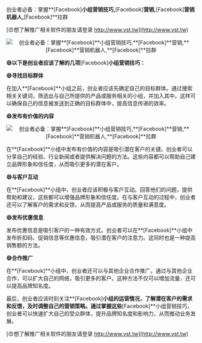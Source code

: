 创业者必备：掌握**[Facebook]**小组营销技巧,**[Facebook]**营销,**[Facebook]**营销机器人,**[Facebook]**拉群

[😍想了解推广相关软件的朋友请登录 http://www.vst.tw](http://www.vst.tw)

 <center><img src="https://vst.tw/MP4/tuiguang/png/0.png" alt="创业者必备：掌握**[Facebook]**小组营销技巧,**[Facebook]**营销,**[Facebook]**营销机器人,**[Facebook]**拉群"></center>

**😄以下是创业者应该了解的几项**[Facebook]**小组营销技巧：**

**😄寻找目标群体**

在加入**[Facebook]**小组之前，创业者应该先确定自己的目标群体。通过搜索相关关键词，筛选出与自己所提供的产品或服务相关的小组，并加入其中。这样可以确保自己的信息被发送到正确的目标群体中，提高信息传递的效率。

**😄发布有价值的内容**

 <center><img src="https://vst.tw/MP4/tuiguang/png/6.png" alt="创业者必备：掌握**[Facebook]**小组营销技巧,**[Facebook]**营销,**[Facebook]**营销机器人,**[Facebook]**拉群"></center>

在**[Facebook]**小组中发布有价值的内容是吸引潜在客户的关键。创业者可以分享自己的经验、行业新闻或者提供解决问题的方法。这些内容都可以帮助自己建立品牌形象和信任度，从而吸引更多的潜在客户。

**😄与客户互动**

在**[Facebook]**小组中，创业者应该积极与客户互动。回答他们的问题，提供帮助和建议，这些都可以增强品牌形象和信任度。在与客户互动的过程中，创业者还可以了解客户的需求和反馈，从而提高产品或服务的质量和满意度。

**😄发布优惠信息**

发布优惠信息是吸引客户的一种有效方式。创业者可以在**[Facebook]**小组中发布折扣码、促销信息等优惠信息，吸引潜在客户的注意力。这同时也是一种提高销售额的方法。

**😄合作推广**

在**[Facebook]**小组中，创业者还可以与其他企业合作推广。通过与其他企业合作，可以扩大自己的网络，吸引更多的客户。这种方法不仅可以增加流量，还可以提高品牌知名度。

最后，创业者应该时刻关注**[Facebook]**小组的运营情况，了解潜在客户的需求和反馈，及时调整自己的营销策略。通过掌握这些**[Facebook]**小组营销技巧，创业者可以快速扩大自己的受众群体，提升品牌知名度和影响力，从而推动业务发展。

[😍想了解推广相关软件的朋友请登录 http://www.vst.tw](http://www.vst.tw)



